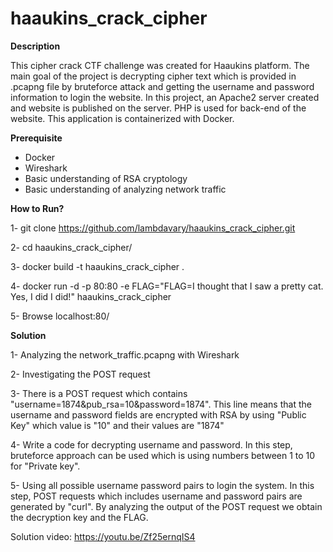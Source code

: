 # haaukins_crack_cipher

**Description**

This cipher crack CTF challenge was created for Haaukins platform. The main goal of the project is decrypting cipher text which is provided in .pcapng file by bruteforce attack and getting the username and password information to login the website. In this project, an Apache2 server created and website is published on the server. PHP is used for back-end of the website. This application is containerized with Docker. 

**Prerequisite**

- Docker
- Wireshark
- Basic understanding of RSA cryptology
- Basic understanding of analyzing network traffic

**How to Run?**

1- git clone https://github.com/lambdavary/haaukins_crack_cipher.git

2- cd haaukins_crack_cipher/

3- docker build -t haaukins_crack_cipher .

4- docker run -d -p 80:80 -e FLAG="FLAG=I thought that I saw a pretty cat. Yes, I did I did!" haaukins_crack_cipher

5- Browse localhost:80/

**Solution**

1- Analyzing the network_traffic.pcapng with Wireshark

2- Investigating the POST request

3- There is a POST request which contains "username=1874&pub_rsa=10&password=1874". This line means that the username and password fields are encrypted with RSA by using "Public Key" which value is "10" and their values are "1874"

4- Write a code for decrypting username and password. In this step, bruteforce approach can be used which is using numbers between 1 to 10 for "Private key".

5- Using all possible username password pairs to login the system. In this step, POST requests which includes username and password pairs are generated by "curl". By analyzing the output of the POST request we obtain the decryption key and the FLAG.

Solution video: https://youtu.be/Zf25ernqIS4
